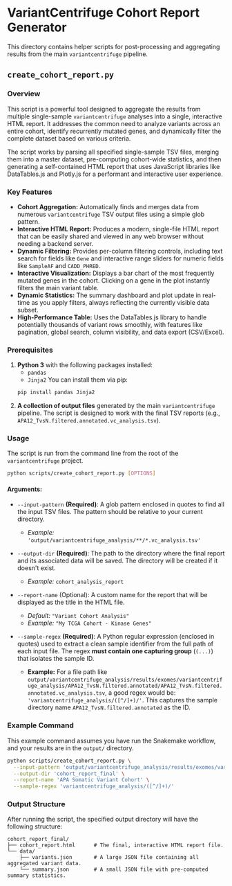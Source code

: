 # VariantCentrifuge Cohort Report Generator

This directory contains helper scripts for post-processing and aggregating results from the main `variantcentrifuge` pipeline.

## `create_cohort_report.py`

### Overview

This script is a powerful tool designed to aggregate the results from multiple single-sample `variantcentrifuge` analyses into a single, interactive HTML report. It addresses the common need to analyze variants across an entire cohort, identify recurrently mutated genes, and dynamically filter the complete dataset based on various criteria.

The script works by parsing all specified single-sample TSV files, merging them into a master dataset, pre-computing cohort-wide statistics, and then generating a self-contained HTML report that uses JavaScript libraries like DataTables.js and Plotly.js for a performant and interactive user experience.

### Key Features

- **Cohort Aggregation:** Automatically finds and merges data from numerous `variantcentrifuge` TSV output files using a simple glob pattern.
- **Interactive HTML Report:** Produces a modern, single-file HTML report that can be easily shared and viewed in any web browser without needing a backend server.
- **Dynamic Filtering:** Provides per-column filtering controls, including text search for fields like `Gene` and interactive range sliders for numeric fields like `SampleAF` and `CADD_PHRED`.
- **Interactive Visualization:** Displays a bar chart of the most frequently mutated genes in the cohort. Clicking on a gene in the plot instantly filters the main variant table.
- **Dynamic Statistics:** The summary dashboard and plot update in real-time as you apply filters, always reflecting the currently visible data subset.
- **High-Performance Table:** Uses the DataTables.js library to handle potentially thousands of variant rows smoothly, with features like pagination, global search, column visibility, and data export (CSV/Excel).

### Prerequisites

1.  **Python 3** with the following packages installed:
    -   `pandas`
    -   `Jinja2`
    You can install them via pip:
    ```sh
    pip install pandas Jinja2
    ```
2.  **A collection of output files** generated by the main `variantcentrifuge` pipeline. The script is designed to work with the final TSV reports (e.g., `APA12_TvsN.filtered.annotated.vc_analysis.tsv`).

### Usage

The script is run from the command line from the root of the `variantcentrifuge` project.

```sh
python scripts/create_cohort_report.py [OPTIONS]
```

#### Arguments:

-   `--input-pattern` **(Required)**: A glob pattern enclosed in quotes to find all the input TSV files. The pattern should be relative to your current directory.
    -   *Example:* `'output/variantcentrifuge_analysis/**/*.vc_analysis.tsv'`

-   `--output-dir` **(Required)**: The path to the directory where the final report and its associated data will be saved. The directory will be created if it doesn't exist.
    -   *Example:* `cohort_analysis_report`

-   `--report-name` (Optional): A custom name for the report that will be displayed as the title in the HTML file.
    -   *Default:* `"Variant Cohort Analysis"`
    -   *Example:* `"My TCGA Cohort - Kinase Genes"`

-   `--sample-regex` **(Required)**: A Python regular expression (enclosed in quotes) used to extract a clean sample identifier from the full path of each input file. The regex **must contain one capturing group** (`(...)`) that isolates the sample ID.
    -   **Example:** For a file path like `output/variantcentrifuge_analysis/results/exomes/variantcentrifuge_analysis/APA12_TvsN.filtered.annotated/APA12_TvsN.filtered.annotated.vc_analysis.tsv`, a good regex would be: `'variantcentrifuge_analysis/([^/]+)/'`. This captures the sample directory name `APA12_TvsN.filtered.annotated` as the ID.

### Example Command

This example command assumes you have run the Snakemake workflow, and your results are in the `output/` directory.

```bash
python scripts/create_cohort_report.py \
  --input-pattern 'output/variantcentrifuge_analysis/results/exomes/variantcentrifuge_analysis/*/*.vc_analysis.tsv' \
  --output-dir 'cohort_report_final' \
  --report-name 'APA Somatic Variant Cohort' \
  --sample-regex 'variantcentrifuge_analysis/([^/]+)/'
```

### Output Structure

After running the script, the specified output directory will have the following structure:

```
cohort_report_final/
├── cohort_report.html      # The final, interactive HTML report file.
└── data/
    ├── variants.json       # A large JSON file containing all aggregated variant data.
    └── summary.json        # A small JSON file with pre-computed summary statistics.
